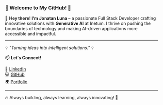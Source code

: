 ### 🚀 Welcome to My GitHub! 🚀

👋 **Hey there! I'm Jonatan Luna** – a passionate Full Stack Developer crafting innovative solutions with **Generative AI** at Inetum. I thrive on pushing the boundaries of technology and making AI-driven applications more accessible and impactful.

---

💡 *"Turning ideas into intelligent solutions."* 💡

📫 **Let's Connect!**

🔗 [LinkedIn](https://www.linkedin.com/in/JonatanGk/)  
💻 [GitHub](https://github.com/JonatanGk)  
🌍 [Portfolio](https://JonatanGk.github.io)  

---

🔥 Always building, always learning, always innovating! 🚀
